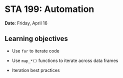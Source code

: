 # STA 199: Automation

**Date**: Friday, April 16<br>

## Learning objectives

- Use `for` to iterate code

- Use `map_*()` functions to iterate across data frames

- Iteration best practices
  
